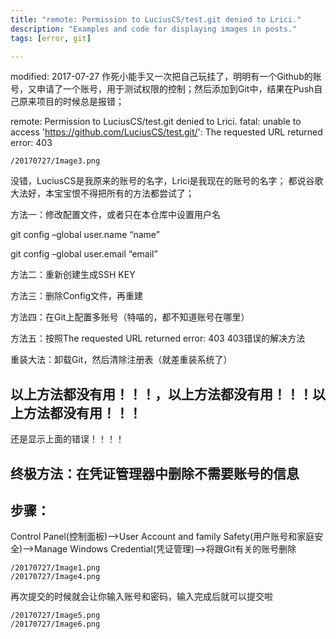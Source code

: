 ```yaml
---
title: "remote: Permission to LuciusCS/test.git denied to Lrici."
description: "Examples and code for displaying images in posts."
tags: [error, git]

---
```




modified: 2017-07-27
作死小能手又一次把自己玩挂了，明明有一个Github的账号，又申请了一个账号，用于测试权限的控制；然后添加到Git中，结果在Push自己原来项目的时候总是报错；

remote: Permission to LuciusCS/test.git denied to Lrici.
fatal: unable to access 'https://github.com/LuciusCS/test.git/': The requested URL returned error: 403


	/20170727/Image3.png


没错，LuciusCS是我原来的账号的名字，Lrici是我现在的账号的名字；
都说谷歌大法好，本宝宝恨不得把所有的方法都尝试了；

方法一：修改配置文件，或者只在本仓库中设置用户名

git config –global user.name “name” 

git config –global user.email “email” 

方法二：重新创建生成SSH KEY

方法三：删除Config文件，再重建

方法四：在Git上配置多账号（特喵的，都不知道账号在哪里）

方法五：按照The requested URL returned error: 403 403错误的解决方法

重装大法：卸载Git，然后清除注册表（就差重装系统了）

## 以上方法都没有用！！！，以上方法都没有用！！！以上方法都没有用！！！

还是显示上面的错误！！！！

## 终极方法：在凭证管理器中删除不需要账号的信息

## 步骤：

  Control Panel(控制面板)——>User Account and family Safety(用户账号和家庭安全)——>Manage Windows Credential(凭证管理)——>将跟Git有关的账号删除


	/20170727/Image1.png
	/20170727/Image4.png



再次提交的时候就会让你输入账号和密码，输入完成后就可以提交啦


	/20170727/Image5.png
	/20170727/Image6.png






